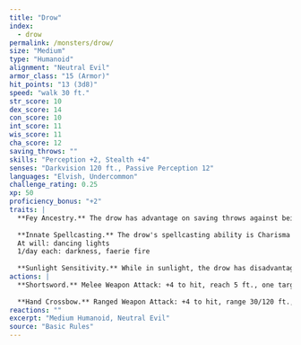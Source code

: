 ```yaml
---
title: "Drow"
index:
  - drow
permalink: /monsters/drow/
size: "Medium"
type: "Humanoid"
alignment: "Neutral Evil"
armor_class: "15 (Armor)"
hit_points: "13 (3d8)"
speed: "walk 30 ft."
str_score: 10
dex_score: 14
con_score: 10
int_score: 11
wis_score: 11
cha_score: 12
saving_throws: ""
skills: "Perception +2, Stealth +4"
senses: "Darkvision 120 ft., Passive Perception 12"
languages: "Elvish, Undercommon"
challenge_rating: 0.25
xp: 50
proficiency_bonus: "+2"
traits: |
  **Fey Ancestry.** The drow has advantage on saving throws against being charmed, and magic can't put the drow to sleep.
  
  **Innate Spellcasting.** The drow's spellcasting ability is Charisma (spell save DC 11). It can innately cast the following spells, requiring no material components:
  At will: dancing lights
  1/day each: darkness, faerie fire
  
  **Sunlight Sensitivity.** While in sunlight, the drow has disadvantage on attack rolls, as well as on Wisdom (Perception) checks that rely on sight.
actions: |
  **Shortsword.** Melee Weapon Attack: +4 to hit, reach 5 ft., one target. Hit: 5 (1d6 + 2) piercing damage.
  
  **Hand Crossbow.** Ranged Weapon Attack: +4 to hit, range 30/120 ft., one target. Hit: 5 (1d6 + 2) piercing damage, and the target must succeed on a DC 13 Constitution saving throw or be poisoned for 1 hour. If the saving throw fails by 5 or more, the target is also unconscious while poisoned in this way. The target wakes up if it takes damage or if another creature takes an action to shake it awake.
reactions: ""
excerpt: "Medium Humanoid, Neutral Evil"
source: "Basic Rules"
---
```

